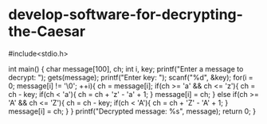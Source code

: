 # develop-software-for-decrypting-the-Caesar
#include<stdio.h>
 
int main()
{
char message[100], ch;
int i, key;
printf("Enter a message to decrypt: ");
gets(message);
printf("Enter key: ");
scanf("%d", &key);
for(i = 0; message[i] != '\0'; ++i){
ch = message[i];
if(ch >= 'a' && ch <= 'z'){
ch = ch - key;
if(ch < 'a'){
ch = ch + 'z' - 'a' + 1;
}
message[i] = ch;
}
else if(ch >= 'A' && ch <= 'Z'){
ch = ch - key;
if(ch < 'A'){
ch = ch + 'Z' - 'A' + 1;
}
message[i] = ch;
}
}
printf("Decrypted message: %s", message);
return 0;
}
